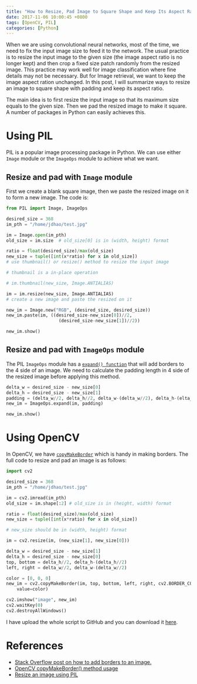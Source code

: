 ```yaml
---
title: "How to Resize, Pad Image to Square Shape and Keep Its Aspect Ratio in Python"
date: 2017-11-06 10:00:45 +0800
tags: [OpenCV, PIL]
categories: [Python]
---
```


When we are using convolutional neural networks, most of the time, we need to
fix the input image size to feed it to the network. The usual practice is to
resize the input image to the given size (the image aspect ratio is no longer
kept) and then crop a fixed size patch randomly from the resized image. This
practice may work well for image classification where fine details may not be
necessary. But for Image retrieval, we want to keep the image aspect ration
unchanged. In this post, I will summarize ways to resize an image to square
shape with padding and keep its aspect ratio.

<!--more-->

The main idea is to first resize the input image so that its maximum size
equals to the given size. Then we pad the resized image to make it square. A
number of packages in Python can easily achieves this.

# Using PIL

PIL is a popular image processing package in Python. We can use either `Image`
module or the `ImageOps` module to achieve what we want.

## Resize and pad with `Image` module

First we create a blank square image, then we paste the resized image on it to
form a new image. The code is:

```python
from PIL import Image, ImageOps

desired_size = 368
im_pth = "/home/jdhao/test.jpg"

im = Image.open(im_pth)
old_size = im.size  # old_size[0] is in (width, height) format

ratio = float(desired_size)/max(old_size)
new_size = tuple([int(x*ratio) for x in old_size])
# use thumbnail() or resize() method to resize the input image

# thumbnail is a in-place operation

# im.thumbnail(new_size, Image.ANTIALIAS)

im = im.resize(new_size, Image.ANTIALIAS)
# create a new image and paste the resized on it

new_im = Image.new("RGB", (desired_size, desired_size))
new_im.paste(im, ((desired_size-new_size[0])//2,
                    (desired_size-new_size[1])//2))

new_im.show()
```

## Resize and pad with `ImageOps` module

The PIL `ImageOps` module has a [`expand()
function`](https://pillow.readthedocs.io/en/stable/reference/ImageOps.html#PIL.ImageOps.expand)
that will add borders to the 4 side of an image. We need to calculate the
padding length in 4 side of the resized image before applying this method.

```python
delta_w = desired_size - new_size[0]
delta_h = desired_size - new_size[1]
padding = (delta_w//2, delta_h//2, delta_w-(delta_w//2), delta_h-(elta_h//2))
new_im = ImageOps.expand(im, padding)

new_im.show()
```

# Using OpenCV

In OpenCV, we have
[`copyMakeBorder`](https://docs.opencv.org/3.1.0/d3/df2/tutorial_py_basic_ops.html)
which is handy in making borders. The full code to resize and pad an image is
as follows:

```python
import cv2

desired_size = 368
im_pth = "/home/jdhao/test.jpg"

im = cv2.imread(im_pth)
old_size = im.shape[:2] # old_size is in (height, width) format

ratio = float(desired_size)/max(old_size)
new_size = tuple([int(x*ratio) for x in old_size])

# new_size should be in (width, height) format

im = cv2.resize(im, (new_size[1], new_size[0]))

delta_w = desired_size - new_size[1]
delta_h = desired_size - new_size[0]
top, bottom = delta_h//2, delta_h-(delta_h//2)
left, right = delta_w//2, delta_w-(delta_w//2)

color = [0, 0, 0]
new_im = cv2.copyMakeBorder(im, top, bottom, left, right, cv2.BORDER_CONSTANT,
    value=color)

cv2.imshow("image", new_im)
cv2.waitKey(0)
cv2.destroyAllWindows()
```

I have upload the whole script to GitHub and you can download it
[here](https://gist.github.com/jdhao/f8422980355301ba30b6774f610484f2).

# References

+ [Stack Overflow post on how to add borders to an image.](https://stackoverflow.com/questions/11142851/adding-borders-to-an-image-using-python/39321668#39321668)
+ [OpenCV copyMakeBorder() method usage](https://docs.opencv.org/3.1.0/d3/df2/tutorial_py_basic_ops.html)
+ [Resize an image using PIL](https://stackoverflow.com/questions/273946/how-do-i-resize-an-image-using-pil-and-maintain-its-aspect-ratio)
